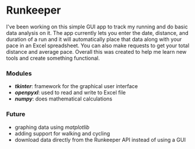 # Runkeeper
I've been working on this simple GUI app to track my running and do basic data analysis on it. The app currently lets you enter the date, distance, and duration of a run and it will automatically place that data along with your pace in an Excel spreadsheet. You can also make requests to get your total distance and average pace. Overall this was created to help me learn new tools and create something functional.

### Modules
- ***tkinter***: framework for the graphical user interface
- ***openpyxl***: used to read and write to Excel file
- ***numpy***: does mathematical calculations

### Future
- graphing data using *matplotlib*
- adding support for walking and cycling
- download data directly from the Runkeeper API instead of using a GUI